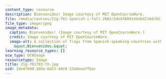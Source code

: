 ```yaml
---
content_type: resource
description: Bienvenidos! Image courtesy of MIT OpenCourseWare.
file: /media/courses/21g-701-spanish-i-fall-2003/2de4f6093dda6d234dc933a8eea7f6ac_21g-701f03-th.jpg
file_type: image/jpeg
image_metadata:
  caption: Bienvenidos! (Image courtesy of MIT OpenCourseWare.)
  credit: Image courtesy of MIT OpenCourseWare.
  image-alt: A collection of flags from Spanish-speaking countries with the greeting,
    &quot;Bienvenidos.&quot;
learning_resource_types: []
ocw_type: OCWImage
resourcetype: Image
title: 21g-701f03-th.jpg
uid: 2de4f609-3dda-6d23-4dc9-33a8eea7f6ac
---
```

